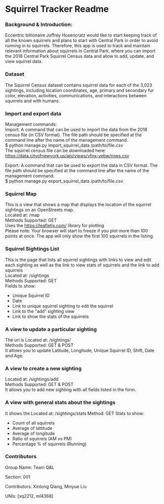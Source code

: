 # Squirrel Tracker Readme

### Background & Introduction: 
Eccentric billionaire Joffrey Hosencratz would like to start keeping track of all the known squirrels and plans to start with Central Park in order to avoid running in to squirrels. Therefore, this app is used to track and maintain relevant information about squirrels in Central Park, where you can import the 2018 Central Park Squirrel Census data and allow to add, update, and view squirrel data.   
 
### Dataset
The Squirrel Census dataset contains squirrel data for each of the 3,023 sightings, including location coordinates, age, primary and secondary fur color, elevation, activities, communications, and interactions between squirrels and with humans.  
 
### Import and export data
Management commands:  
Import: A command that can be used to import the data from the 2018 census file (in CSV format). The file path should be specified at the command line after the name of the management command.   
$ python manage.py import_squirrel_data /path/to/file.csv  
	The squirrel census file can be downloaded here:   
https://data.cityofnewyork.us/api/views/vfnx-vebw/rows.csv  

Export: A command that can be used to export the data in CSV format. The file path should be specified at the command line after the name of the management command.   
$ python manage.py export_squirrel_data /path/to/file.csv.  

### Squirrel Map
This is a view that shows a map that displays the location of the squirrel sightings on an OpenStreets map.  
Located at: /map  
Methods Supported: GET  
Uses the https://leafletjs.com/ library for plotting  
Please note: Your browser will start to freeze if you plot more than 100 points at once. The app will only show the first 100 squirrels in the listing.  

### Squirrel Sightings List
This is the page that lists all squirrel sightings with links to view and edit each sighting as well as the link to view stats of squirrels and the link to add squirrels  	
Located at: /sightings  
Methods Supported: GET  
Fields to show:  
- Unique Squirrel ID  
- Date  
- Link to unique squirrel sighting to edit the squirrel  
- Link to the “add” sighting view  
- Link to show the stats of the squirrels  

### A view to update a particular sighting
The url is Located at: /sightings/<unique-squirrel-id>  
Methods Supported: GET & POST  
It allows you to update Latitude, Longitude, Unique Squirrel ID, Shift, Date and Age.  

### A view to create a new sighting
Located at: /sightings/add  
Methods Supported: GET & POST  
It allows you to add new sighting with all fields listed in the form.  

### A view with general stats about the sightings
It shows the 
Located at: /sightings/stats
Method: GET
Stats to show:  
- Count of all squirrels  
- Average of lattitude  
- Average of longitude  
- Ratio of squirrels (AM vs PM)  
- Percentage % of squirrels (Running)  

### Contributors
Group Name: Team Q&L  

Section: 001  

Contributors: Xintong Qiang, Minyue Liu  

UNIs: [xq2212, ml4368]  














